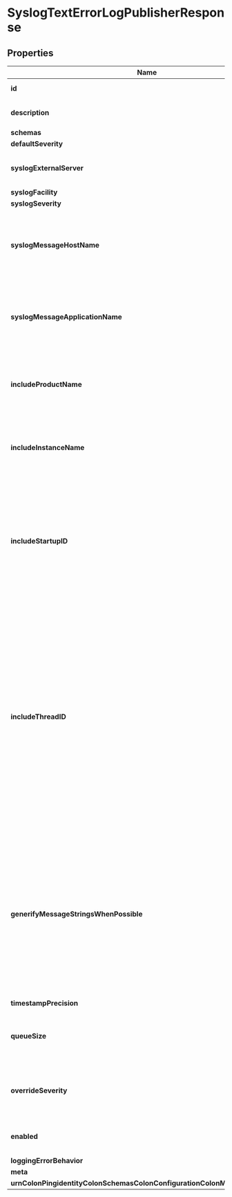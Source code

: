 

# SyslogTextErrorLogPublisherResponse


## Properties

| Name | Type | Description | Notes |
|------------ | ------------- | ------------- | -------------|
|**id** | **String** | Name of the Log Publisher |  |
|**description** | **String** | A description for this Log Publisher |  [optional] |
|**schemas** | **List&lt;EnumsyslogTextErrorLogPublisherSchemaUrn&gt;** |  |  |
|**defaultSeverity** | **List&lt;EnumlogPublisherDefaultSeverityProp&gt;** |  |  [optional] |
|**syslogExternalServer** | **List&lt;String&gt;** | The syslog server to which messages should be sent. |  |
|**syslogFacility** | **EnumlogPublisherSyslogFacilityProp** |  |  |
|**syslogSeverity** | **EnumlogPublisherSyslogSeverityProp** |  |  [optional] |
|**syslogMessageHostName** | **String** | The local host name that will be included in syslog messages that are logged by this Syslog Text Error Log Publisher. |  [optional] |
|**syslogMessageApplicationName** | **String** | The application name that will be included in syslog messages that are logged by this Syslog Text Error Log Publisher. |  [optional] |
|**includeProductName** | **Boolean** | Indicates whether log messages should include the product name for the Directory Server. |  [optional] |
|**includeInstanceName** | **Boolean** | Indicates whether log messages should include the instance name for the Directory Server. |  [optional] |
|**includeStartupID** | **Boolean** | Indicates whether log messages should include the startup ID for the Directory Server, which is a value assigned to the server instance at startup and may be used to identify when the server has been restarted. |  [optional] |
|**includeThreadID** | **Boolean** | Indicates whether log messages should include the thread ID for the Directory Server in each log message. This ID can be used to correlate log messages from the same thread within a single log as well as generated by the same thread across different types of log files. More information about the thread with a specific ID can be obtained using the cn&#x3D;JVM Stack Trace,cn&#x3D;monitor entry. |  [optional] |
|**generifyMessageStringsWhenPossible** | **Boolean** | Indicates whether to use the generified version of the log message string (which may use placeholders like %s for a string or %d for an integer), rather than the version of the message with those placeholders replaced with specific values that would normally be written to the log. |  [optional] |
|**timestampPrecision** | **EnumlogPublisherTimestampPrecisionProp** |  |  [optional] |
|**queueSize** | **Integer** | The maximum number of log records that can be stored in the asynchronous queue. |  [optional] |
|**overrideSeverity** | **List&lt;String&gt;** | Specifies the override severity levels for the logger based on the category of the messages. |  [optional] |
|**enabled** | **Boolean** | Indicates whether the Log Publisher is enabled for use. |  |
|**loggingErrorBehavior** | **EnumlogPublisherLoggingErrorBehaviorProp** |  |  [optional] |
|**meta** | [**MetaMeta**](MetaMeta.md) |  |  [optional] |
|**urnColonPingidentityColonSchemasColonConfigurationColonMessagesColon20** | [**MetaUrnPingidentitySchemasConfigurationMessages20**](MetaUrnPingidentitySchemasConfigurationMessages20.md) |  |  [optional] |



